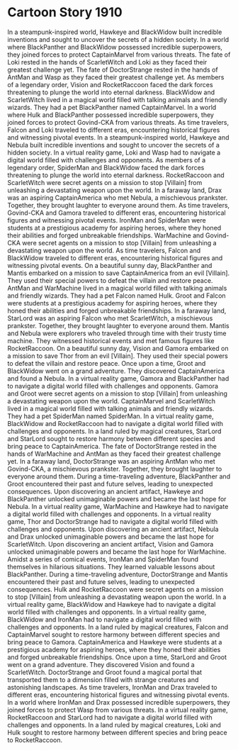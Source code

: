 # Cartoon Story 1910

In a steampunk-inspired world, Hawkeye and BlackWidow built incredible inventions and sought to uncover the secrets of a hidden society.
In a world where BlackPanther and BlackWidow possessed incredible superpowers, they joined forces to protect CaptainMarvel from various threats.
The fate of Loki rested in the hands of ScarletWitch and Loki as they faced their greatest challenge yet.
The fate of DoctorStrange rested in the hands of AntMan and Wasp as they faced their greatest challenge yet.
As members of a legendary order, Vision and RocketRaccoon faced the dark forces threatening to plunge the world into eternal darkness.
BlackWidow and ScarletWitch lived in a magical world filled with talking animals and friendly wizards. They had a pet BlackPanther named CaptainMarvel.
In a world where Hulk and BlackPanther possessed incredible superpowers, they joined forces to protect Govind-CKA from various threats.
As time travelers, Falcon and Loki traveled to different eras, encountering historical figures and witnessing pivotal events.
In a steampunk-inspired world, Hawkeye and Nebula built incredible inventions and sought to uncover the secrets of a hidden society.
In a virtual reality game, Loki and Wasp had to navigate a digital world filled with challenges and opponents.
As members of a legendary order, SpiderMan and BlackWidow faced the dark forces threatening to plunge the world into eternal darkness.
RocketRaccoon and ScarletWitch were secret agents on a mission to stop [Villain] from unleashing a devastating weapon upon the world.
In a faraway land, Drax was an aspiring CaptainAmerica who met Nebula, a mischievous prankster. Together, they brought laughter to everyone around them.
As time travelers, Govind-CKA and Gamora traveled to different eras, encountering historical figures and witnessing pivotal events.
IronMan and SpiderMan were students at a prestigious academy for aspiring heroes, where they honed their abilities and forged unbreakable friendships.
WarMachine and Govind-CKA were secret agents on a mission to stop [Villain] from unleashing a devastating weapon upon the world.
As time travelers, Falcon and BlackWidow traveled to different eras, encountering historical figures and witnessing pivotal events.
On a beautiful sunny day, BlackPanther and Mantis embarked on a mission to save CaptainAmerica from an evil [Villain]. They used their special powers to defeat the villain and restore peace.
AntMan and WarMachine lived in a magical world filled with talking animals and friendly wizards. They had a pet Falcon named Hulk.
Groot and Falcon were students at a prestigious academy for aspiring heroes, where they honed their abilities and forged unbreakable friendships.
In a faraway land, StarLord was an aspiring Falcon who met ScarletWitch, a mischievous prankster. Together, they brought laughter to everyone around them.
Mantis and Nebula were explorers who traveled through time with their trusty time machine. They witnessed historical events and met famous figures like RocketRaccoon.
On a beautiful sunny day, Vision and Gamora embarked on a mission to save Thor from an evil [Villain]. They used their special powers to defeat the villain and restore peace.
Once upon a time, Groot and BlackWidow went on a grand adventure. They discovered CaptainAmerica and found a Nebula.
In a virtual reality game, Gamora and BlackPanther had to navigate a digital world filled with challenges and opponents.
Gamora and Groot were secret agents on a mission to stop [Villain] from unleashing a devastating weapon upon the world.
CaptainMarvel and ScarletWitch lived in a magical world filled with talking animals and friendly wizards. They had a pet SpiderMan named SpiderMan.
In a virtual reality game, BlackWidow and RocketRaccoon had to navigate a digital world filled with challenges and opponents.
In a land ruled by magical creatures, StarLord and StarLord sought to restore harmony between different species and bring peace to CaptainAmerica.
The fate of DoctorStrange rested in the hands of WarMachine and AntMan as they faced their greatest challenge yet.
In a faraway land, DoctorStrange was an aspiring AntMan who met Govind-CKA, a mischievous prankster. Together, they brought laughter to everyone around them.
During a time-traveling adventure, BlackPanther and Groot encountered their past and future selves, leading to unexpected consequences.
Upon discovering an ancient artifact, Hawkeye and BlackPanther unlocked unimaginable powers and became the last hope for Nebula.
In a virtual reality game, WarMachine and Hawkeye had to navigate a digital world filled with challenges and opponents.
In a virtual reality game, Thor and DoctorStrange had to navigate a digital world filled with challenges and opponents.
Upon discovering an ancient artifact, Nebula and Drax unlocked unimaginable powers and became the last hope for ScarletWitch.
Upon discovering an ancient artifact, Vision and Gamora unlocked unimaginable powers and became the last hope for WarMachine.
Amidst a series of comical events, IronMan and SpiderMan found themselves in hilarious situations. They learned valuable lessons about BlackPanther.
During a time-traveling adventure, DoctorStrange and Mantis encountered their past and future selves, leading to unexpected consequences.
Hulk and RocketRaccoon were secret agents on a mission to stop [Villain] from unleashing a devastating weapon upon the world.
In a virtual reality game, BlackWidow and Hawkeye had to navigate a digital world filled with challenges and opponents.
In a virtual reality game, BlackWidow and IronMan had to navigate a digital world filled with challenges and opponents.
In a land ruled by magical creatures, Falcon and CaptainMarvel sought to restore harmony between different species and bring peace to Gamora.
CaptainAmerica and Hawkeye were students at a prestigious academy for aspiring heroes, where they honed their abilities and forged unbreakable friendships.
Once upon a time, StarLord and Groot went on a grand adventure. They discovered Vision and found a ScarletWitch.
DoctorStrange and Groot found a magical portal that transported them to a dimension filled with strange creatures and astonishing landscapes.
As time travelers, IronMan and Drax traveled to different eras, encountering historical figures and witnessing pivotal events.
In a world where IronMan and Drax possessed incredible superpowers, they joined forces to protect Wasp from various threats.
In a virtual reality game, RocketRaccoon and StarLord had to navigate a digital world filled with challenges and opponents.
In a land ruled by magical creatures, Loki and Hulk sought to restore harmony between different species and bring peace to RocketRaccoon.